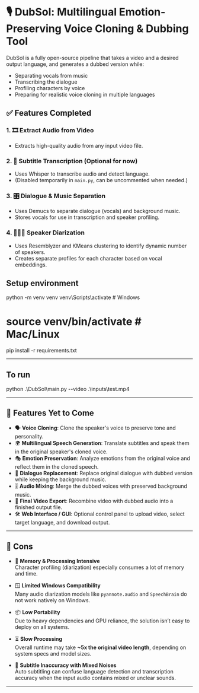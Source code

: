# 🎙️ DubSol: Multilingual Emotion-Preserving Voice Cloning & Dubbing Tool

DubSol is a fully open-source pipeline that takes a video and a desired output language, and generates a dubbed version while:
- Separating vocals from music
- Transcribing the dialogue
- Profiling characters by voice
- Preparing for realistic voice cloning in multiple languages

## ✅ Features Completed

### 1. 🎞️ Extract Audio from Video
- Extracts high-quality audio from any input video file.

### 2. 📝 Subtitle Transcription (Optional for now)
- Uses Whisper to transcribe audio and detect language.
- (Disabled temporarily in `main.py`, can be uncommented when needed.)

### 3. 🎛️ Dialogue & Music Separation
- Uses Demucs to separate dialogue (vocals) and background music.
- Stores vocals for use in transcription and speaker profiling.

### 4. 🧑‍🤝‍🧑 Speaker Diarization
- Uses Resemblyzer and KMeans clustering to identify dynamic number of speakers.
- Creates separate profiles for each character based on vocal embeddings.

## Setup environment
python -m venv venv
venv\Scripts\activate  # Windows
# source venv/bin/activate  # Mac/Linux

pip install -r requirements.txt

---

## To run 

python .\DubSol\main.py --video .\inputs\test.mp4 

---

## 🧩 Features Yet to Come

- 🗣️ **Voice Cloning**: Clone the speaker's voice to preserve tone and personality.
- 🌍 **Multilingual Speech Generation**: Translate subtitles and speak them in the original speaker's cloned voice.
- 🎭 **Emotion Preservation**: Analyze emotions from the original voice and reflect them in the cloned speech.
- 🔁 **Dialogue Replacement**: Replace original dialogue with dubbed version while keeping the background music.
- 🎚️ **Audio Mixing**: Merge the dubbed voices with preserved background music.
- 📼 **Final Video Export**: Recombine video with dubbed audio into a finished output file.
- 🛠️ **Web Interface / GUI**: Optional control panel to upload video, select target language, and download output.

---

## 🚫 Cons

- 🧠 **Memory & Processing Intensive**  
  Character profiling (diarization) especially consumes a lot of memory and time.

- 🪟 **Limited Windows Compatibility**  
  Many audio diarization models like `pyannote.audio` and `SpeechBrain` do not work natively on Windows.

- 📦 **Low Portability**  
  Due to heavy dependencies and GPU reliance, the solution isn’t easy to deploy on all systems.

- ⏳ **Slow Processing**  
  Overall runtime may take **~5x the original video length**, depending on system specs and model sizes.

- 🧏 **Subtitle Inaccuracy with Mixed Noises**  
  Auto subtitling can confuse language detection and transcription accuracy when the input audio contains mixed or unclear sounds.

---

